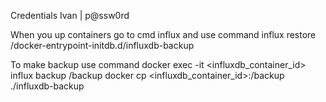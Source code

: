 Credentials
Ivan | p@ssw0rd


When you up containers go to cmd influx and use command
influx restore /docker-entrypoint-initdb.d/influxdb-backup

To make backup use command
docker exec -it <influxdb_container_id> influx backup /backup
docker cp <influxdb_container_id>:/backup ./influxdb-backup
